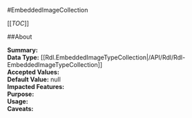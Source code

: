 #EmbeddedImageCollection

[[_TOC_]]

##About

**Summary:**   
**Data Type:** [[Rdl.EmbeddedImageTypeCollection|/API/Rdl/Rdl-EmbeddedImageTypeCollection]]  
**Accepted Values:**   
**Default Value:** null  
**Impacted Features:**   
**Purpose:**   
**Usage:**   
**Caveats:**   


